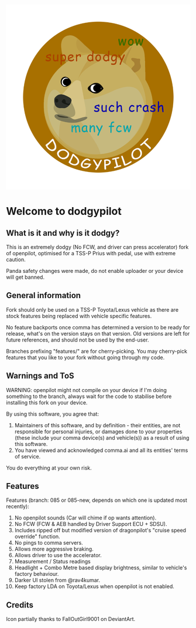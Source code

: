 ![icon partially thanks to FallOutGirl9001 on DeviantArt.](/dodgy_logo.png)
# Welcome to dodgypilot

## What is it and why is it dodgy?
This is an extremely dodgy (No FCW, and driver can press accelerator) fork of openpilot, optimised for a TSS-P Prius with pedal, use with extreme caution.

Panda safety changes were made, do not enable uploader or your device will get banned.

## General information
Fork should only be used on a TSS-P Toyota/Lexus vehicle as there are stock features being replaced with vehicle specific features.

No feature backports once comma has determined a version to be ready for release, what's on the version stays on that version.
Old versions are left for future references, and should not be used by the end-user.

Branches prefixing "features/" are for cherry-picking. You may cherry-pick features that you like to your fork without going through my code.

## Warnings and ToS
WARNING: openpilot might not compile on your device if I'm doing something to the branch, always wait for the code to stabilise before installing this fork on your device.

By using this software, you agree that:
1. Maintainers of this software, and by definition - their entities, are not responsible for personal injuries, or damages done to your properties (these include your comma device(s) and vehicle(s)) as a result of using this software.
2. You have viewed and acknowledged comma.ai and all its entities' terms of service.

You do everything at your own risk.

## Features
Features (branch: 085 or 085-new, depends on which one is updated most recently):
1. No openpilot sounds (Car will chime if op wants attention).
2. No FCW (FCW & AEB handled by Driver Support ECU + SDSU).
3. Includes ripped off but modified version of dragonpilot's "cruise speed override" function.
4. No pings to comma servers.
5. Allows more aggressive braking.
6. Allows driver to use the accelerator.
7. Measurement / Status readings
8. Headlight + Combo Metre based display brightness, similar to vehicle's factory behaviour.
9. Darker UI stolen from @rav4kumar.
10. Keep factory LDA on Toyota/Lexus when openpilot is not enabled.

## Credits
Icon partially thanks to FallOutGirl9001 on DeviantArt.
